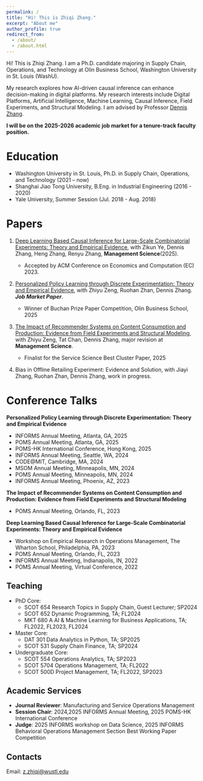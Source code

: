 ```yaml
---
permalink: /
title: "Hi! This is Zhiqi Zhang."
excerpt: "About me"
author_profile: true
redirect_from: 
  - /about/
  - /about.html
---
```


Hi! This is Zhiqi Zhang. I am a Ph.D. candidate majoring in Supply Chain, Operations, and Technology at Olin Business School, Washington University in St. Louis (WashU). 

My research explores how AI-driven causal inference can enhance decision-making in digital platforms. My research interests include Digital Platforms, Artificial Intelligence, Machine Learning, Causal Inference, Field Experiments, and Structural Modeling. I am advised by Professor [Dennis Zhang](http://denniszhang.org/?).

**I will be on the 2025-2026 academic job market for a tenure-track faculty position.**

Education
======
- Washington University in St. Louis, Ph.D. in Supply Chain, Operations, and Technology (2021 – now)
- Shanghai Jiao Tong University, B.Eng. in Industrial Engineering (2016 - 2020)
- Yale University, Summer Session (Jul. 2018 - Aug. 2018)                          

Papers
======
1. [Deep Learning Based Causal Inference for Large-Scale Combinatorial Experiments: Theory and Empirical Evidence](https://doi.org/10.1287/mnsc.2024.04625), with Zikun Ye, Dennis Zhang, Heng Zhang, Renyu Zhang, **Management Science**(2025).
    - Accepted by ACM Conference on Economics and Computation (EC) 2023.
 
2. [Personalized Policy Learning through Discrete Experimentation: Theory and Empirical Evidence](https://papers.ssrn.com/sol3/papers.cfm?abstract_id=5277082), with Zhiyu Zeng, Ruohan Zhan, Dennis Zhang. _**Job Market Paper**_.
   - Winner of Buchan Prize Paper Competition, Olin Business School, 2025

4. [The Impact of Recommender Systems on Content Consumption and Production: Evidence from Field Experiments and Structural Modeling](https://papers.ssrn.com/sol3/papers.cfm?abstract_id=4915562), with Zhiyu Zeng, Tat Chan, Dennis Zhang, major revision at **Management Science**.
   - Finalist for the Service Science Best Cluster Paper, 2025

6. Bias in Offline Retailing Experiment: Evidence and Solution, with Jiayi Zhang, Ruohan Zhan, Dennis Zhang, work in progress.

Conference Talks
=====
**Personalized Policy Learning through Discrete Experimentation: Theory and Empirical Evidence**
 - INFORMS Annual Meeting, Atlanta, GA, 2025 
 - POMS Annual Meeting, Atlanta, GA, 2025 
 - POMS-HK International Conference, Hong Kong, 2025
 - INFORMS Annual Meeting, Seattle, WA, 2024 
 - CODE@MIT, Cambridge, MA, 2024 
 - MSOM Annual Meeting, Minneapolis, MN, 2024
 - POMS Annual Meeting, Minneapolis, MN, 2024
 - INFORMS Annual Meeting, Phoenix, AZ, 2023

**The Impact of Recommender Systems on Content Consumption and Production: Evidence from Field Experiments and Structural Modeling**
 - POMS Annual Meeting, Orlando, FL, 2023
 
**Deep Learning Based Causal Inference for Large-Scale Combinatorial Experiments: Theory and Empirical Evidence**
 - Workshop on Empirical Research in Operations Management, The Wharton School, Philadelphia, PA, 2023
 - POMS Annual Meeting, Orlando, FL, 2023
 - INFORMS Annual Meeting, Indianapolis, IN, 2022 
 - POMS Annual Meeting, Virtual Conference, 2022

Teaching
------
- PhD Core:
  - SCOT 654 Research Topics in Supply Chain, Guest Lecturer; SP2024
  - SCOT 652 Dynamic Programming, TA; FL2024
  - MKT 680 A AI & Machine Learning for Business Applications, TA; FL2022, FL2023, FL2024
- Master Core:
  - DAT 301 Data Analytics in Python, TA; SP2025
  - SCOT 531  Supply Chain Finance, TA; SP2024
- Undergraduate Core:
  - SCOT 554 Operations Analytics, TA; SP2023
  - SCOT 5704 Operations Management, TA; FL2022
  - SCOT 500D Project Management, TA; FL2022, SP2023
 

Academic Services
------
- **Journal Reviewer**: Manufacturing and Service Operations Management
- **Session Chair**: 2024,2025 INFORMS Annual Meeting, 2025 POMS-HK International Conference
- **Judge**: 2025 INFORMS workshop on Data Science, 2025 INFORMS Behavioral Operations Management Section Best Working Paper Competition


Contacts
------
Email: z.zhiqi@wustl.edu



<script type='text/javascript' id='clustrmaps' src='//cdn.clustrmaps.com/map_v2.js?cl=4f9b9a&w=a&t=tt&d=njOsa3WE4suxaEERhuB6J6owJCFqI_lcR_x68gci2TU&co=ffffff&cmo=126d3b&cmn=cb0821&ct=808080'></script>
